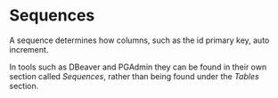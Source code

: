 # Sequences

A sequence determines how columns, such as the id primary key, auto increment.

In tools such as DBeaver and PGAdmin they can be found in their own section called _Sequences_, rather than being found under the _Tables_ section.
